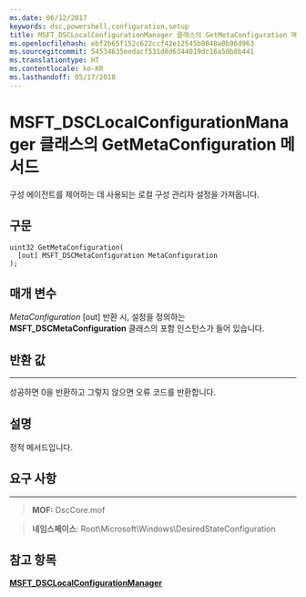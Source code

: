 ```yaml
---
ms.date: 06/12/2017
keywords: dsc,powershell,configuration,setup
title: MSFT_DSCLocalConfigurationManager 클래스의 GetMetaConfiguration 메서드
ms.openlocfilehash: ebf2b65f152c622ccf42e12545b0048a0b96d963
ms.sourcegitcommit: 54534635eedacf531d8d6344019dc16a50b8b441
ms.translationtype: HT
ms.contentlocale: ko-KR
ms.lasthandoff: 05/17/2018
---
```

# <a name="getmetaconfiguration-method-of-the-msftdsclocalconfigurationmanager-class"></a>MSFT_DSCLocalConfigurationManager 클래스의 GetMetaConfiguration 메서드

구성 에이전트를 제어하는 데 사용되는 로컬 구성 관리자 설정을 가져옵니다.

<a name="syntax"></a>구문
------

```mof
uint32 GetMetaConfiguration(
  [out] MSFT_DSCMetaConfiguration MetaConfiguration
);
```

<a name="parameters"></a>매개 변수
----------

*MetaConfiguration* \[out\] 반환 시, 설정을 정의하는 **MSFT_DSCMetaConfiguration** 클래스의 포함 인스턴스가 들어 있습니다.

## <a name="return-value"></a>반환 값
------------

성공하면 0을 반환하고 그렇지 않으면 오류 코드를 반환합니다.

## <a name="remarks"></a>설명

정적 메서드입니다.

## <a name="requirements"></a>요구 사항
------------
>**MOF:** DscCore.mof

>**네임스페이스**: Root\Microsoft\Windows\DesiredStateConfiguration


## <a name="see-also"></a>참고 항목


[**MSFT_DSCLocalConfigurationManager**](msft-dsclocalconfigurationmanager.md)